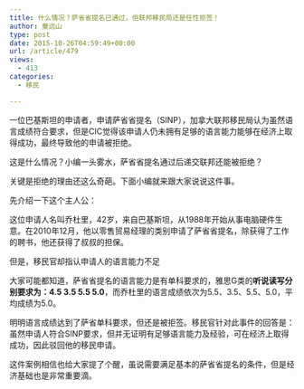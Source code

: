 ```yaml
---
title: 什么情况？萨省省提名已通过，但联邦移民局还是任性拒签！
author: 童远山
type: post
date: 2015-10-26T04:59:49+00:00
url: /article/479
views:
  - 413
categories:
  - 移民

---
```

一位巴基斯坦的申请者，申请萨省省提名（SINP），加拿大联邦移民局认为虽然语言成绩符合要求，但是CIC觉得该申请人仍未拥有足够的语言能力能够在经济上取得成功，最终导致他的申请被拒绝。

这是什么情况？小编一头雾水，萨省省提名通过后递交联邦还能被拒绝？

关键是拒绝的理由还这么奇葩。下面小编就来跟大家说说这件事。

先介绍一下这个主人公：

这位申请人名叫乔杜里，42岁，来自巴基斯坦，从1988年开始从事电脑硬件生意。在2010年12月，他以零售贸易经理的类别申请了萨省省提名，除获得了工作的聘书，他还获得了叔叔的担保。

但是，移民官却指认申请人的语言能力不足

大家可能都知道，萨省省提名的语言能力是有单科要求的，雅思G类的**听说读写分别要求为：4.5 3.5 5.5 5.0**，而乔杜里的语言成绩依次为5.5、3.5、5.5、5.0，平均成绩为5.0。

明明语言成绩达到了萨省单科要求，但还是被拒签。移民官针对此事件的回答是：虽然申请人符合SINP要求，但并无证明有足够语言能力及经验，可在经济上取得成功，因此驳回他的移民申请。

这件案例相信也给大家提了个醒，虽说需要满足基本的萨省省提名的条件，但是经济基础也是非常重要滴。